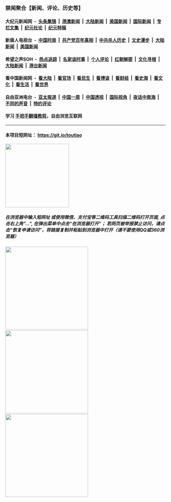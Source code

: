 ### 禁闻聚合【新闻、评论、历史等】

#### 大纪元新闻网 &nbsp;-&nbsp; [头条集锦](indexes/E头条集锦.md?t=02140611) &nbsp;|&nbsp; [港澳新闻](indexes/E港澳新闻.md?t=02140611)  &nbsp;|&nbsp; [大陆新闻](indexes/E大陆新闻.md?t=02140611) &nbsp;|&nbsp; [美国新闻](indexes/E美国新闻.md?t=02140611) &nbsp;|&nbsp; [国际新闻](indexes/E国际新闻.md?t=02140611) &nbsp;|&nbsp; [专栏文集](indexes/E专栏文集.md?t=02140611) &nbsp;|&nbsp; [纪元社论](indexes/E纪元社论.md?t=02140611) &nbsp;|&nbsp; [纪元特稿](indexes/E纪元特稿.md?t=02140611) 

#### 新唐人电视台 &nbsp;-&nbsp; [中国时局](indexes/N中国时局.md?t=02140611) &nbsp;|&nbsp; [共产党百年真相](indexes/N共产党百年真相.md?t=02140611) &nbsp;|&nbsp; [中共杀人历史](indexes/N中共杀人历史.md?t=02140611) &nbsp;|&nbsp; [文史漫步](indexes/N文史漫步.md?t=02140611) &nbsp;|&nbsp; [大陆新闻](indexes/N大陆新闻.md?t=02140611) &nbsp;|&nbsp; [美国新闻](indexes/N美国新闻.md?t=02140611)

#### 希望之声SOH &nbsp;-&nbsp; [热点追踪](indexes/H热点追踪.md?t=02140611) &nbsp;|&nbsp; [名家谈时事](indexes/H名家谈时事.md?t=02140611) &nbsp;|&nbsp; [个人评论](indexes/H个人评论.md?t=02140611)  &nbsp;|&nbsp; [红朝解密](indexes/H红朝解密.md?t=02140611) &nbsp;|&nbsp; [文化寻根](indexes/H文化寻根.md?t=02140611) &nbsp;|&nbsp; [大陆新闻](indexes/H大陆新闻.md?t=02140611) &nbsp;|&nbsp; [港台新闻](indexes/H港台新闻.md?t=02140611)

#### 看中国新闻网 &nbsp;-&nbsp; [看大陆](indexes/S看大陆.md?t=02140611) &nbsp;|&nbsp; [看官场](indexes/S看官场.md?t=02140611) &nbsp;|&nbsp; [看民生](indexes/S看民生.md?t=02140611)  &nbsp;|&nbsp; [看博谈](indexes/S看博谈.md?t=02140611) &nbsp;|&nbsp; [看财经](indexes/S看财经.md?t=02140611) &nbsp;|&nbsp; [看史海](indexes/S看史海.md?t=02140611) &nbsp;|&nbsp; [看文化](indexes/S看文化.md?t=02140611) &nbsp;|&nbsp; [看生活](indexes/S看生活.md?t=02140611) &nbsp;|&nbsp; [看世界](indexes/S看世界.md?t=02140611)

#### 自由亚洲电台 &nbsp;-&nbsp; [亚太报道](indexes/R亚太报道.md?t=02140611) &nbsp;|&nbsp; [中国一周](indexes/R中国一周.md?t=02140611) &nbsp;|&nbsp; [中国透视](indexes/R中国透视.md?t=02140611)  &nbsp;|&nbsp; [国际视角](indexes/R国际视角.md?t=02140611) &nbsp;|&nbsp; [夜话中南海](indexes/R夜话中南海.md?t=02140611) &nbsp;|&nbsp; [不同的声音](indexes/R不同的声音.md?t=02140611) &nbsp;|&nbsp; [特约评论](indexes/R特约评论.md?t=02140611)

#### 学习 [手把手翻墙教程](https://github.com/gfw-breaker/guides/wiki)，自由浏览互联网

----

#### 本项目短网址： https://git.io/toutiao
<img src="https://raw.githubusercontent.com/gfw-breaker/banned-news/master/scripts/img/qr.png" width="200px"/>  

##### 在浏览器中输入短网址 或使用微信、支付宝等二维码工具扫描二维码打开页面, 点击右上角"...", 在弹出菜单中点击“在浏览器打开”； 若网页被举报禁止访问，请点击“恢复申请访问”，将链接复制并粘贴到浏览器中打开（请不要使用QQ或360浏览器）

<img src="https://raw.githubusercontent.com/gfw-breaker/banned-news/master/scripts/img/1.png" width="260px"/> &nbsp; <img src="https://raw.githubusercontent.com/gfw-breaker/banned-news/master/scripts/img/2.png" width="260px"/> &nbsp; <img src="https://raw.githubusercontent.com/gfw-breaker/banned-news/master/scripts/img/3.png" width="260px"/>
